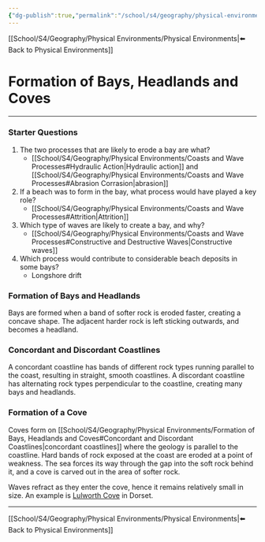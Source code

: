 ```yaml
---
{"dg-publish":true,"permalink":"/school/s4/geography/physical-environments/formation-of-bays-headlands-and-coves/","dgHomeLink":true,"dgPassFrontmatter":false}
---
```


[[School/S4/Geography/Physical Environments/Physical Environments|⬅️ Back to Physical Environments]]
# Formation of Bays, Headlands and Coves
---

### Starter Questions
1. The two processes that are likely to erode a bay are what?
    - [[School/S4/Geography/Physical Environments/Coasts and Wave Processes#Hydraulic Action|Hydraulic action]] and [[School/S4/Geography/Physical Environments/Coasts and Wave Processes#Abrasion Corrasion|abrasion]]
2. If a beach was to form in the bay, what process would have played a key role?
    - [[School/S4/Geography/Physical Environments/Coasts and Wave Processes#Attrition|Attrition]]
3. Which type of waves are likely to create a bay, and why?
    - [[School/S4/Geography/Physical Environments/Coasts and Wave Processes#Constructive and Destructive Waves|Constructive waves]]
4. Which process would contribute to considerable beach deposits in some bays?
    - Longshore drift

### Formation of Bays and Headlands

Bays are formed when a band of softer rock is eroded faster, creating a concave shape. The adjacent harder rock is left sticking outwards, and becomes a headland.

<style>
.container {font-family: sans-serif; text-align: center;}
.button-wrapper button {z-index: 1;height: 40px; width: 100px; margin: 10px;padding: 5px;}
.excalidraw .App-menu_top .buttonList { display: flex;}
.excalidraw-wrapper { height: 800px; margin: 50px; position: relative;}
:root[dir="ltr"] .excalidraw .layer-ui__wrapper .zen-mode-transition.App-menu_bottom--transition-left {transform: none;}
</style><script src="https://unpkg.com/react@17/umd/react.production.min.js"></script><script src="https://unpkg.com/react-dom@17/umd/react-dom.production.min.js"></script><script type="text/javascript" src="https://unpkg.com/@excalidraw/excalidraw/dist/excalidraw.production.min.js"></script><div id="Discordant_Coastline_Erosionexcalidraw.md1"></div><script>(function(){const InitialData={"type":"excalidraw","version":2,"source":"https://excalidraw.com","elements":[{"type":"freedraw","version":216,"versionNonce":565398005,"isDeleted":false,"id":"ZCGetWU2_anihVnTRLiTo","fillStyle":"cross-hatch","strokeWidth":1,"strokeStyle":"solid","roughness":1,"opacity":100,"angle":0,"x":98.56621959189044,"y":101.80233340793183,"strokeColor":"#1864ab","backgroundColor":"#15aabf","width":410.91362847222223,"height":53.0682373046875,"seed":247709909,"groupIds":[],"strokeSharpness":"sharp","boundElements":[],"updated":1644843687248,"link":null,"points":[[0,0],[0,-0.9737481011284785],[0.9737820095486427,-1.4606051974826073],[2.9212103949652715,-2.9211764865451073],[4.3817816840277715,-3.408067491319457],[6.816067165798643,-4.381747775607607],[9.737277560763914,-5.355495876736086],[11.684705946180543,-5.355495876736086],[13.145412868923643,-5.842386881510436],[14.119059244791686,-5.842386881510436],[14.605916341145871,-5.842386881510436],[15.579698350694457,-5.842386881510436],[17.040269639756957,-5.842386881510436],[18.014051649305543,-5.842386881510436],[20.448337131076414,-4.868638780381957],[22.395765516493043,-3.408067491319457],[23.856336805555543,-2.9211764865451073],[26.290690104166686,-1.4606051974826073],[27.264404296875,0],[28.7249755859375,0.4868910047742929],[30.185682508680543,1.947462293836793],[32.13304307725696,2.9212103949652715],[34.080539279513914,4.3817816840277715],[35.0543212890625,4.868638780381957],[36.02796766493054,5.35552978515625],[37.48860677083337,6.329243977864564],[37.97539605034723,6.81610107421875],[40.40974934895837,8.276706271701414],[42.35724555121527,9.250420464409729],[42.844034830729186,9.250420464409729],[44.30467393663196,9.250420464409729],[46.25210232204864,9.250420464409729],[49.173312717013914,9.250420464409729],[54.04195149739587,8.763563368055543],[56.47630479600696,7.7898491753472285],[59.39751519097223,7.7898491753472285],[61.34494357638886,7.7898491753472285],[63.2923719618056,7.7898491753472285],[64.26615397135419,8.276706271701414],[66.21358235677081,8.763563368055543],[68.16101074218756,10.224168565538207],[70.10850694444451,11.684739854600707],[71.56914605034723,13.145345052083314],[73.51650661892364,14.605916341145814],[75.95085991753473,16.553378634982664],[77.41143120659723,18.01398383246527],[79.84578450520831,20.44830322265625],[80.81949869791669,21.42205132378473],[82.76692708333331,21.908908420138914],[84.22756618923614,22.88262261284723],[85.68813747829864,23.369479709201414],[86.66185167100701,23.369479709201414],[91.53049045138886,23.369479709201414],[93.96484375000006,23.369479709201414],[95.42541503906256,23.369479709201414],[99.32033962673614,23.369479709201414],[101.2678358289931,24.343227810329893],[103.70212131076386,24.830118815104186],[107.11018880208331,25.316942003038207],[109.54447428385419,26.290690104166686],[113.43939887152777,28.725009494357664],[115.38696289062506,29.211866590711793],[117.33432345920136,31.159328884548643],[120.25560167100701,32.61993408203125],[122.68988715277777,34.08050537109375],[128.04538302951386,37.00171576605902],[131.4533827039931,38.94914415147571],[134.37459309895831,40.409749348958314],[138.269517686632,42.357211642795164],[141.67758517795136,42.84406873914929],[144.11187065972223,43.81781684027777],[149.95422363281256,45.27838812934027],[154.82293023003473,45.27838812934027],[162.61271158854169,45.27838812934027],[168.94205729166669,44.79153103298614],[174.29748535156256,43.33092583550348],[179.65298122829864,41.383463541666686],[187.92968750000006,36.02796766493054],[193.77204047309027,31.159328884548643],[202.04874674479169,23.856370713975707],[206.4305284288195,19.474589029947936],[209.83859592013886,16.06652153862848],[211.29916720920136,13.6322021484375],[212.75973849826386,13.145345052083314],[213.73352050781256,12.171596950954893],[215.19409179687506,12.171596950954893],[218.11530219184027,12.658487955729186],[224.44451226128473,13.6322021484375],[225.90508355034723,14.119059244791686],[226.39200846354169,14.605916341145814],[227.85257975260419,15.579664442274293],[228.82629394531256,15.579664442274293],[230.28686523437506,15.579664442274293],[232.234361436632,15.579664442274293],[234.18178982204864,14.605916341145814],[239.53728569878473,8.763563368055543],[243.91906738281256,2.4343193901909785],[248.30084906684027,-1.4606051974826073],[250.24834526909723,-2.9211764865451073],[253.16955566406256,-3.408067491319457],[255.60384114583331,-3.408067491319457],[256.5775553385417,-3.408067491319457],[257.55126953125006,-3.408067491319457],[259.01190863715277,-3.408067491319457],[260.47247992621527,-3.408067491319457],[262.41997612847223,-2.4343193901909785],[264.36740451388897,-1.4606051974826073],[265.34111870659723,-0.4868570963541856],[266.80175781250006,0.9737141927083144],[268.7491861979167,1.947462293836793],[269.2360432942708,3.408033582899293],[271.670396592882,5.842386881510436],[272.64411078559027,6.81610107421875],[274.10468207465277,9.250420464409729],[277.0258924696181,11.684739854600707],[277.51274956597223,12.658487955729186],[278.4864637586806,13.145345052083314],[279.9470350477431,13.145345052083314],[280.9208170572917,14.119059244791686],[283.35510253906256,14.605916341145814],[283.8419596354167,14.605916341145814],[285.3025987413195,14.605916341145814],[286.763170030382,14.605916341145814],[288.2237413194445,15.579664442274293],[290.6580946180556,16.06652153862848],[292.1186659071181,16.553378634982664],[296.0135904947917,17.52716064453125],[297.96108669704864,18.987698025173643],[298.44794379340277,19.474589029947936],[300.88222927517364,21.42205132378473],[301.36908637152777,23.856370713975707],[302.8297254774306,26.777547200520814],[303.80343967013897,28.725009494357664],[304.2902967664931,30.185580783420164],[305.7508680555556,31.64618598090277],[307.2115071614583,33.106791178385436],[307.69836425781256,33.593648274739564],[308.1852213541667,33.593648274739564],[309.6457926432292,33.593648274739564],[311.1063639322917,33.593648274739564],[314.51443142361114,34.56739637586804],[318.89621310763897,35.05425347222223],[330.58098687065973,37.00171576605902],[340.80512152777777,40.409749348958314],[341.29204644097223,41.383463541666686],[341.77883572048614,41.383463541666686],[344.69997829861114,41.87035454644098],[346.6475423177083,43.33092583550348],[349.08175998263897,44.79153103298614],[351.02932400173614,45.27838812934027],[353.95046657986114,46.738993326822936],[356.87160915798614,47.225850423177064],[357.3585340711806,47.225850423177064],[358.33224826388897,47.225850423177064],[358.8191731770833,47.225850423177064],[360.2796766493056,47.225850423177064],[361.7403157552083,47.225850423177064],[363.68774414062506,47.225850423177064],[365.14838324652777,47.225850423177064],[366.60888671875006,47.225850423177064],[371.9645182291667,45.76524522569446],[376.8330891927083,43.81781684027777],[377.8068033854167,42.84406873914929],[378.29372829861114,42.357211642795164],[378.78051757812506,41.87035454644098],[379.7542317708333,41.87035454644098],[380.24115668402777,40.8966064453125],[381.7017957899306,40.409749348958314],[382.67550998263897,39.43603515625],[383.16229926215277,38.94914415147571],[384.6229383680556,38.46228705512152],[385.10986328125006,38.46228705512152],[386.0835774739583,37.48857286241321],[387.0572916666667,37.48857286241321],[388.03100585937506,37.48857286241321],[388.51779513888897,37.00171576605902],[389.9784342447917,37.00171576605902],[391.4390733506945,37.00171576605902],[392.8995768229167,36.02796766493054],[394.3602159288195,36.02796766493054],[394.84714084201397,36.02796766493054],[395.82085503472223,36.02796766493054],[395.82085503472223,35.541110568576414],[396.30764431423614,35.541110568576414],[396.7945692274306,34.08050537109375],[397.76828342013897,33.593648274739564],[398.25507269965277,32.61993408203125],[399.2289225260417,32.133076985677064],[399.7157118055556,31.159328884548643],[400.20263671875006,30.672471788194457],[401.1763509114583,29.698757595486143],[401.66314019097223,29.211866590711793],[402.6368543836806,29.211866590711793],[402.6368543836806,28.725009494357664],[403.12377929687506,27.264438205295164],[404.0974934895833,26.290690104166686],[404.0974934895833,25.803799099392393],[404.58441840277777,25.803799099392393],[404.58441840277777,25.316942003038207],[404.58441840277777,24.343227810329893],[405.0712076822917,24.343227810329893],[405.0712076822917,23.856370713975707],[406.04492187500006,22.88262261284723],[406.5318467881945,22.88262261284723],[406.5318467881945,22.395799424913207],[407.50556098090277,21.42205132378473],[407.99248589409723,21.42205132378473],[407.99248589409723,20.935160319010436],[408.9662000868056,20.935160319010436],[408.9662000868056,20.44830322265625],[409.4529893663195,20.44830322265625],[409.93991427951397,20.44830322265625],[410.91362847222223,19.474589029947936],[410.91362847222223,19.474589029947936]],"lastCommittedPoint":null,"simulatePressure":true,"pressures":[]},{"type":"freedraw","version":131,"versionNonce":1800868379,"isDeleted":false,"id":"bW9exWuxZGCRjRxIdZd3I","fillStyle":"cross-hatch","strokeWidth":1,"strokeStyle":"solid","roughness":1,"opacity":100,"angle":0,"x":-435.5241531294637,"y":168.01594967312283,"strokeColor":"#1864ab","backgroundColor":"#15aabf","width":431.8488226996528,"height":18.014017740885436,"seed":1664084629,"groupIds":[],"strokeSharpness":"sharp","boundElements":[],"updated":1644843671560,"link":null,"points":[[0,0],[0.48692491319440023,-0.9737481011284785],[0.9737820095485858,-2.4343193901909785],[2.434353298611086,-4.868638780381957],[4.868706597222172,-6.3292778862847285],[7.302992078993043,-8.763597276475707],[11.1979844835069,-11.684773763020871],[16.066623263888857,-15.092841254340328],[17.527126736111086,-15.579698350694457],[19.96148003472217,-17.040269639756957],[21.42205132378467,-17.040269639756957],[22.8826904296875,-17.040269639756957],[23.3696153428819,-18.014017740885436],[25.80390082465277,-17.527160644531307],[26.777547200520814,-17.040269639756957],[29.2119004991319,-16.066555447048643],[33.106892903645814,-15.579698350694457],[35.05425347222217,-14.11909315321185],[36.514892578125,-13.145378960503479],[37.97553168402777,-13.145378960503479],[41.3835313585069,-11.684773763020871],[44.791531032986086,-9.250454372829893],[46.25217013888886,-8.763597276475707],[49.660237630208314,-7.302958170572936],[52.581448025173586,-5.8424207899306],[55.502590603298586,-4.381815592447936],[57.45008680555554,-3.4081013997396212],[59.88444010416663,-2.9212103949653283],[67.67422146267359,-1.947496202256957],[70.59536404079859,-0.9737481011284785],[75.46400282118054,-0.9737481011284785],[79.84578450520831,-0.9737481011284785],[91.5306260850694,-4.381815592447936],[99.32040744357636,-6.3292778862847285],[105.64961751302081,-8.276740180121578],[115.87381998697913,-10.7110595703125],[122.20303005642359,-12.65852186414935],[128.53224012586804,-13.632236056857664],[131.45345052083331,-14.605950249565979],[135.34844292534723,-14.605950249565979],[139.24329969618054,-14.605950249565979],[146.05936686197913,-14.605950249565979],[162.12599012586804,-13.145378960503479],[169.42891438802081,-12.171630859375057],[177.7055528428819,-9.250454372829893],[181.11362033420136,-7.789883083767393],[184.0348985460069,-6.816134982638914],[186.46918402777777,-5.35552978515625],[191.33782280815973,-2.9212103949653283],[192.79839409722223,-2.9212103949653283],[196.69325086805554,-1.4606391059028283],[200.58817545572913,-1.4606391059028283],[202.04881456163196,-1.4606391059028283],[207.40431043836804,-1.4606391059028283],[212.75980631510413,-2.9212103949653283],[220.54972330729163,-5.8424207899306],[233.69500054253467,-10.7110595703125],[240.9979248046875,-12.65852186414935],[248.78777398003467,-13.632236056857664],[254.14326985677087,-14.605950249565979],[258.03819444444446,-15.579698350694457],[263.8805474175347,-15.579698350694457],[270.20982530381946,-15.579698350694457],[279.46024576822913,-15.092841254340328],[284.8157416449652,-14.11909315321185],[293.5793728298611,-12.171630859375057],[300.3954399956597,-10.224202473958371],[303.8034396701389,-8.763597276475707],[306.23779296875,-7.789883083767393],[310.1327175564236,-6.3292778862847285],[312.0801459418402,-5.8424207899306],[316.9487847222222,-4.381815592447936],[321.33056640625,-3.4081013997396212],[322.3043484157986,-3.4081013997396212],[324.73863389756946,-3.4081013997396212],[330.09419759114587,-3.4081013997396212],[332.0416259765625,-3.4081013997396212],[339.3445502387152,-3.89495849609375],[342.26582845052087,-4.381815592447936],[346.16068522135413,-5.8424207899306],[351.5161810980902,-7.789883083767393],[356.8716769748264,-10.7110595703125],[363.6878119574652,-13.145378960503479],[368.5564507378472,-14.605950249565979],[370.99073621961804,-14.605950249565979],[372.938232421875,-14.605950249565979],[377.80687120225696,-15.579698350694457],[380.7280815972222,-15.579698350694457],[384.62293836805554,-16.55341254340283],[387.05729166666663,-16.55341254340283],[388.031005859375,-16.55341254340283],[390.9522162543402,-15.579698350694457],[393.3865017361111,-14.605950249565979],[395.33399793836804,-14.11909315321185],[398.25520833333337,-13.145378960503479],[399.71577962239587,-12.65852186414935],[401.6632080078125,-11.684773763020871],[403.1238471137152,-11.197916666666686],[405.5581325954861,-10.224202473958371],[406.53184678819446,-9.737311469184078],[407.9924858940972,-9.250454372829893],[410.42677137586804,-8.276740180121578],[410.9136284722222,-7.789883083767393],[412.374267578125,-6.816134982638914],[413.8348388671875,-6.816134982638914],[414.80855305989587,-6.3292778862847285],[415.78226725260413,-5.35552978515625],[417.7297634548611,-5.35552978515625],[418.70347764756946,-4.868638780381957],[419.6771918402778,-4.868638780381957],[420.6509738498264,-4.381815592447936],[422.1115451388889,-4.381815592447936],[422.59840223524304,-4.381815592447936],[424.05897352430554,-4.381815592447936],[425.51961263020837,-4.381815592447936],[426.0064697265625,-4.381815592447936],[427.467041015625,-4.381815592447936],[427.95389811197913,-4.381815592447936],[428.9276123046875,-4.381815592447936],[429.41453721788196,-4.381815592447936],[430.3882514105903,-4.381815592447936],[430.87510850694446,-4.381815592447936],[431.8488226996528,-4.381815592447936],[431.8488226996528,-4.381815592447936]],"lastCommittedPoint":null,"simulatePressure":true,"pressures":[]},{"type":"freedraw","version":101,"versionNonce":1726935317,"isDeleted":false,"id":"FudUc7nBZ3l2_RAPLZ0U8","fillStyle":"cross-hatch","strokeWidth":1,"strokeStyle":"solid","roughness":1,"opacity":100,"angle":0,"x":-434.5503711199151,"y":191.38539547390408,"strokeColor":"#1864ab","backgroundColor":"#15aabf","width":428.9276123046875,"height":19.961446126302064,"seed":367370235,"groupIds":[],"strokeSharpness":"sharp","boundElements":[],"updated":1644843671560,"link":null,"points":[[0,0],[1.9474283854166856,0.9737820095485858],[3.894924587673586,1.4606051974826073],[6.329210069444457,2.9212103949652715],[10.224202473958314,5.35552978515625],[12.171563042534729,6.329243977864564],[13.6322021484375,6.81610107421875],[17.527126736111086,6.81610107421875],[19.47455512152777,6.81610107421875],[28.7249755859375,2.434353298611086],[36.51482476128473,-0.4868570963541856],[47.22581651475696,-5.355495876736143],[52.58131239149304,-6.81610107421875],[65.23980034722223,-10.2241346571181],[71.08222113715277,-10.710991753472229],[75.950927734375,-10.710991753472229],[79.84578450520831,-10.710991753472229],[83.25385199652777,-10.710991753472229],[86.66185167100696,-9.737277560763914],[89.09620496961804,-8.27667236328125],[92.01734754774304,-6.81610107421875],[94.93855794270831,-5.355495876736143],[98.83348253038196,-3.8948567708333712],[101.75462510850696,-3.4080335828993498],[107.59711371527777,-1.4605373806423927],[113.43939887152777,0],[116.36060926649304,0],[123.17667643229169,0.9737820095485858],[130.9665256076389,0.9737820095485858],[135.34830729166669,0.4868910047742929],[142.16437445746527,-0.4868570963541856],[149.9542236328125,-1.4605373806423927],[156.2835693359375,-2.4343193901909785],[201.5618896484375,-3.4080335828993498],[206.91738552517364,-2.921176486545164],[208.86481391059027,-1.4605373806423927],[212.7597384982639,0.9737820095485858],[220.06273057725696,5.35552978515625],[223.4707980685764,6.81610107421875],[225.41822645399304,8.276740180121521],[228.33943684895837,9.250454372829836],[233.20807562934033,9.250454372829836],[239.53728569878479,8.763563368055543],[252.68263075086804,5.842420789930543],[264.85426161024304,4.868672688802064],[283.84195963541663,2.434353298611086],[296.50044759114587,2.434353298611086],[304.29029676649304,2.434353298611086],[306.2377251519098,2.434353298611086],[309.158935546875,2.434353298611086],[310.6195068359375,2.434353298611086],[313.5407172309028,3.4081013997395644],[315.48814561631946,3.4081013997395644],[318.8962131076389,3.894924587673586],[321.81749131944446,3.894924587673586],[327.1729193793403,3.894924587673586],[332.5284152560764,3.894924587673586],[338.8576931423611,3.894924587673586],[354.4373236762153,1.947462293836793],[358.81910536024304,1.947462293836793],[364.66145833333337,1.947462293836793],[366.6089545355903,1.947462293836793],[369.5300971137153,1.947462293836793],[371.9644504123264,1.947462293836793],[375.37251790364587,1.947462293836793],[377.80680338541663,1.947462293836793],[384.1360812717014,1.947462293836793],[392.4127197265625,-1.9474283854166856],[395.82078721788196,-2.921176486545164],[398.7419976128473,-3.4080335828993498],[399.2288547092014,-3.4080335828993498],[400.6894259982639,-3.4080335828993498],[401.6632080078125,-3.4080335828993498],[403.123779296875,-3.4080335828993498],[405.55806477864587,-3.4080335828993498],[407.99241807725696,-2.4343193901909785],[410.9136284722223,-1.9474283854166856],[413.34791395399304,-0.4868570963541856],[414.3216281467014,-0.4868570963541856],[416.7559814453125,0.4868910047742929],[418.70340983072924,0.9737820095485858],[419.19026692708337,1.4606051974826073],[420.16404893663196,1.4606051974826073],[420.6509060329861,2.434353298611086],[421.62462022569446,2.434353298611086],[422.1114773220486,2.434353298611086],[423.5720486111111,2.434353298611086],[425.0326877170139,2.434353298611086],[425.51954481336804,2.434353298611086],[426.4932590060764,2.434353298611086],[427.9538302951389,2.434353298611086],[428.44075520833337,2.434353298611086],[428.9276123046875,2.434353298611086],[428.9276123046875,2.434353298611086]],"lastCommittedPoint":null,"simulatePressure":true,"pressures":[]},{"type":"line","version":109,"versionNonce":786925403,"isDeleted":false,"id":"R7V94iaEKc-acj2H1p7E3","fillStyle":"hachure","strokeWidth":4,"strokeStyle":"solid","roughness":1,"opacity":100,"angle":0,"x":35.492431640625,"y":-261.59228515625,"strokeColor":"#000000","backgroundColor":"transparent","width":0,"height":531.9481506347656,"seed":315719669,"groupIds":[],"strokeSharpness":"round","boundElements":[],"updated":1644843671560,"link":null,"startBinding":null,"endBinding":null,"lastCommittedPoint":null,"startArrowhead":null,"endArrowhead":null,"points":[[0,0],[0,531.9481506347656]]},{"type":"rectangle","version":298,"versionNonce":985362389,"isDeleted":false,"id":"jvYke6KqnGUsSs0rl0rG4","fillStyle":"hachure","strokeWidth":2,"strokeStyle":"solid","roughness":1,"opacity":100,"angle":0,"x":-110.85903930664062,"y":-151.60964965820312,"strokeColor":"#000000","backgroundColor":"#40c057","width":107.3536376953125,"height":277.80487060546875,"seed":511731195,"groupIds":[],"strokeSharpness":"sharp","boundElements":[],"updated":1644843671560,"link":null},{"type":"rectangle","version":400,"versionNonce":1960043515,"isDeleted":false,"id":"zyj6vqQus59SgiJ9Xmvcc","fillStyle":"hachure","strokeWidth":2,"strokeStyle":"solid","roughness":1,"opacity":100,"angle":0,"x":-218.31488037109375,"y":-149.70956420898438,"strokeColor":"#000000","backgroundColor":"#868e96","width":107.3536376953125,"height":277.80487060546875,"seed":2015462107,"groupIds":[],"strokeSharpness":"sharp","boundElements":[],"updated":1644843671560,"link":null},{"type":"rectangle","version":434,"versionNonce":1573432629,"isDeleted":false,"id":"UQSlgEsH_UziqnXBNAA7n","fillStyle":"hachure","strokeWidth":2,"strokeStyle":"solid","roughness":1,"opacity":100,"angle":0,"x":-327.06329345703125,"y":-148.93521118164062,"strokeColor":"#000000","backgroundColor":"#40c057","width":107.3536376953125,"height":277.80487060546875,"seed":345268763,"groupIds":[],"strokeSharpness":"sharp","boundElements":[],"updated":1644843671560,"link":null},{"type":"rectangle","version":470,"versionNonce":1112255643,"isDeleted":false,"id":"bA_p0F8mKBM8U_Pp8L3qP","fillStyle":"hachure","strokeWidth":2,"strokeStyle":"solid","roughness":1,"opacity":100,"angle":0,"x":-432.1543884277344,"y":-148.65536499023438,"strokeColor":"#000000","backgroundColor":"#868e96","width":107.3536376953125,"height":277.80487060546875,"seed":1858749269,"groupIds":[],"strokeSharpness":"sharp","boundElements":[{"id":"VcBAE932u6mO0W013Fspc","type":"arrow"}],"updated":1644843671560,"link":null},{"type":"arrow","version":92,"versionNonce":453459605,"isDeleted":false,"id":"7oDsIc9Uo8iLIwmbxvoZZ","fillStyle":"hachure","strokeWidth":2,"strokeStyle":"solid","roughness":1,"opacity":100,"angle":0,"x":-235.51016053660874,"y":211.7238302661354,"strokeColor":"#c92a2a","backgroundColor":"#868e96","width":45.80014219776626,"height":107.8756857348854,"seed":1700050619,"groupIds":[],"strokeSharpness":"round","boundElements":[],"updated":1644843671560,"link":null,"startBinding":{"elementId":"1jvcJd1y","focus":-0.37333850032962335,"gap":6.057636747753534},"endBinding":null,"lastCommittedPoint":null,"startArrowhead":null,"endArrowhead":"dot","points":[[0,0],[-45.80014219776626,-107.8756857348854]]},{"type":"text","version":166,"versionNonce":1795252539,"isDeleted":false,"id":"1jvcJd1y","fillStyle":"hachure","strokeWidth":2,"strokeStyle":"solid","roughness":1,"opacity":100,"angle":0,"x":-303.90084499782984,"y":217.78146701388894,"strokeColor":"#c92a2a","backgroundColor":"#868e96","width":273,"height":50,"seed":248567355,"groupIds":[],"strokeSharpness":"sharp","boundElements":[{"id":"XfSN1kdr7R3bK64tIVDs6","type":"arrow"},{"id":"7oDsIc9Uo8iLIwmbxvoZZ","type":"arrow"}],"updated":1644843671560,"link":null,"fontSize":20,"fontFamily":1,"text":"Harder, more resistant rock\n(e.g. limestone)","rawText":"Harder, more resistant rock\n(e.g. limestone)","baseline":43,"textAlign":"center","verticalAlign":"top","containerId":null,"originalText":"Harder, more resistant rock\n(e.g. limestone)"},{"type":"arrow","version":226,"versionNonce":1227662325,"isDeleted":false,"id":"XfSN1kdr7R3bK64tIVDs6","fillStyle":"hachure","strokeWidth":2,"strokeStyle":"solid","roughness":1,"opacity":100,"angle":0,"x":-130.8622071457421,"y":209.72631966744868,"strokeColor":"#c92a2a","backgroundColor":"#868e96","width":54.581650480343924,"height":110.2613921785107,"seed":1967079803,"groupIds":[],"strokeSharpness":"round","boundElements":[],"updated":1644843671561,"link":null,"startBinding":{"elementId":"1jvcJd1y","focus":0.1355203526619658,"gap":8.05514734644025},"endBinding":null,"lastCommittedPoint":null,"startArrowhead":null,"endArrowhead":"dot","points":[[0,0],[54.581650480343924,-110.2613921785107]]},{"type":"arrow","version":102,"versionNonce":676823515,"isDeleted":false,"id":"Mt65YidSM6aLVk9rSfgX3","fillStyle":"hachure","strokeWidth":2,"strokeStyle":"solid","roughness":1,"opacity":100,"angle":0,"x":-291.80216498766094,"y":-243.63212096836418,"strokeColor":"#c92a2a","backgroundColor":"#868e96","width":74.07649712171406,"height":113.05503356602043,"seed":826301627,"groupIds":[],"strokeSharpness":"round","boundElements":[],"updated":1644843671561,"link":null,"startBinding":null,"endBinding":null,"lastCommittedPoint":null,"startArrowhead":null,"endArrowhead":"dot","points":[[0,0],[-74.07649712171406,113.05503356602043]]},{"type":"arrow","version":142,"versionNonce":1279155541,"isDeleted":false,"id":"MYLu3Vqy6hAegYVJwDmMQ","fillStyle":"hachure","strokeWidth":2,"strokeStyle":"solid","roughness":1,"opacity":100,"angle":0,"x":-188.98990671671928,"y":-221.12278285946695,"strokeColor":"#c92a2a","backgroundColor":"#868e96","width":40.447548318281775,"height":105.44373622860758,"seed":1034277883,"groupIds":[],"strokeSharpness":"round","boundElements":[],"updated":1644843671561,"link":null,"startBinding":{"elementId":"8bJT-6RdFshA7D_lND_-8","focus":-0.15253773244105046,"gap":10.862171974517423},"endBinding":null,"lastCommittedPoint":null,"startArrowhead":null,"endArrowhead":"dot","points":[[0,0],[40.447548318281775,105.44373622860758]]},{"type":"text","version":163,"versionNonce":1667272315,"isDeleted":false,"id":"sZzX0pkG","fillStyle":"hachure","strokeWidth":2,"strokeStyle":"solid","roughness":1,"opacity":100,"angle":0,"x":-382.8525695800781,"y":-281.9849548339844,"strokeColor":"#c92a2a","backgroundColor":"#868e96","width":310,"height":50,"seed":678273877,"groupIds":[],"strokeSharpness":"sharp","boundElements":[{"id":"MYLu3Vqy6hAegYVJwDmMQ","type":"arrow"}],"updated":1644843671561,"link":null,"fontSize":20,"fontFamily":1,"text":"Softer, more easily eroded rock\n(e.g. clay)","rawText":"Softer, more easily eroded rock\n(e.g. clay)","baseline":43,"textAlign":"center","verticalAlign":"top","containerId":null,"originalText":"Softer, more easily eroded rock\n(e.g. clay)"},{"type":"line","version":322,"versionNonce":308159355,"isDeleted":false,"id":"MjPdKmpfQ1DaoAZLNSkyl","fillStyle":"hachure","strokeWidth":2,"strokeStyle":"solid","roughness":1,"opacity":100,"angle":0,"x":182.72027587890625,"y":-151.17141723632812,"strokeColor":"#000000","backgroundColor":"#868e96","width":89.82653808593751,"height":245.2832829790736,"seed":462752981,"groupIds":[],"strokeSharpness":"sharp","boundElements":[],"updated":1644843671562,"link":null,"startBinding":null,"endBinding":null,"lastCommittedPoint":null,"startArrowhead":null,"endArrowhead":null,"points":[[0,0],[-89.82653808593753,1.5354229169245812],[-85.88293457031256,209.58473357827512],[-62.221313476562486,216.11027429166498],[-49.51416015625003,221.48426786798018],[-38.99786376953118,226.09056335291223],[-27.167053222656264,233.38374868936853],[-10.9544677734375,242.59628619091598],[1.4210854715202004e-14,245.2832829790736],[0,0]]},{"type":"line","version":475,"versionNonce":1688479157,"isDeleted":false,"id":"zwoggCdRCa-POIKzyWX84","fillStyle":"hachure","strokeWidth":2,"strokeStyle":"solid","roughness":1,"opacity":100,"angle":0,"x":184.03472900390625,"y":-149.85687255859375,"strokeColor":"#000000","backgroundColor":"#40c057","width":107.3536376953125,"height":280.87213134765625,"seed":26263131,"groupIds":[],"strokeSharpness":"sharp","boundElements":[],"updated":1644843671562,"link":null,"startBinding":null,"endBinding":null,"lastCommittedPoint":null,"startArrowhead":null,"endArrowhead":null,"points":[[0,0],[0.8763427734374858,245.81793212890625],[10.078125,250.6378173828125],[19.718017578125,257.648681640625],[27.605224609375,265.09771728515625],[34.6160888671875,272.98492431640625],[42.503295898437486,278.2430419921875],[53.457763671875,280.87213134765625],[63.535888671875,276.0521240234375],[72.737548828125,268.1649169921875],[80.62475585937497,259.83953857421875],[95.08459472656249,246.69421386718744],[105.16271972656253,240.12152099609378],[107.3536376953125,2.629058837890625],[0,0]]},{"type":"line","version":352,"versionNonce":417310485,"isDeleted":false,"id":"nJeQAhRwLYIhMRRYyv4hV","fillStyle":"hachure","strokeWidth":2,"strokeStyle":"solid","roughness":1,"opacity":100,"angle":0,"x":291.38836669921875,"y":-150.73324584960938,"strokeColor":"#000000","backgroundColor":"#868e96","width":109.5445556640625,"height":243.1888427734375,"seed":692210037,"groupIds":[],"strokeSharpness":"sharp","boundElements":[],"updated":1644843671562,"link":null,"startBinding":null,"endBinding":null,"lastCommittedPoint":null,"startArrowhead":null,"endArrowhead":null,"points":[[0,0],[107.7918701171875,-0.8763427734374929],[107.35363769531251,230.91986083984375],[99.0283203125,219.08905029296875],[88.9503173828125,209.88726806640625],[77.11938476562496,204.19097900390625],[66.16491699218751,200.24737548828125],[47.761474609375,201.12371826171875],[33.739746093749986,206.3818359375],[22.785278320312543,220.84173583984378],[14.021728515625,228.290771484375],[5.2581787109375,237.05432128906247],[-1.752685546875,242.3125],[0,0]]},{"type":"line","version":437,"versionNonce":597803195,"isDeleted":false,"id":"2DQtJk_zJKUvOyO5FjB2y","fillStyle":"hachure","strokeWidth":2,"strokeStyle":"solid","roughness":1,"opacity":100,"angle":0,"x":400.05657958984375,"y":-151.17141723632812,"strokeColor":"#000000","backgroundColor":"#40c057","width":107.791748046875,"height":282.62481689453125,"seed":180289013,"groupIds":[],"strokeSharpness":"sharp","boundElements":[],"updated":1644843671562,"link":null,"startBinding":null,"endBinding":null,"lastCommittedPoint":null,"startArrowhead":null,"endArrowhead":null,"points":[[0,0],[0.4381103515625142,230.9197998046875],[11.830810546875,247.1324462890625],[19.718017578125014,260.7159423828125],[27.167114257812486,269.4794921875],[36.806884765625,276.05218505859375],[51.266845703125,280.87213134765625],[61.7830810546875,282.62481689453125],[76.68115234374999,276.92852783203125],[88.51208496093749,263.783203125],[101.6573486328125,248.44696044921875],[106.91540527343749,240.559814453125],[107.791748046875,0],[0,0]]},{"type":"line","version":182,"versionNonce":820247669,"isDeleted":false,"id":"4nmrFzxwjlkw4xzmB_YtD","fillStyle":"cross-hatch","strokeWidth":1,"strokeStyle":"solid","roughness":1,"opacity":100,"angle":0,"x":176.58575439453125,"y":93.33193969726562,"strokeColor":"#000000","backgroundColor":"#15aabf","width":81.06292724609375,"height":35.93060302734375,"seed":1874103253,"groupIds":[],"strokeSharpness":"sharp","boundElements":[],"updated":1644843671562,"link":null,"startBinding":null,"endBinding":null,"lastCommittedPoint":null,"startArrowhead":null,"endArrowhead":null,"points":[[0,0],[-44.2559814453125,-11.830810546875005],[-66.16485595703125,-16.21258544921875],[-81.06292724609375,-18.841674804687496],[-81.06292724609375,-35.93060302734375],[-61.7830810546875,-30.234313964843757],[-46.88507080078125,-25.414367675781243],[-34.17791748046875,-18.8416748046875],[0,0]]},{"type":"line","version":482,"versionNonce":1019212123,"isDeleted":false,"id":"ANYjDS-cPjTiSu55iARBf","fillStyle":"cross-hatch","strokeWidth":1,"strokeStyle":"solid","roughness":1,"opacity":100,"angle":0,"x":297.96112060546875,"y":85.88290405273438,"strokeColor":"#000000","backgroundColor":"#15aabf","width":115.96067156110495,"height":44.75676400320871,"seed":1751057723,"groupIds":[],"strokeSharpness":"sharp","boundElements":[],"updated":1644843671562,"link":null,"startBinding":null,"endBinding":null,"lastCommittedPoint":null,"startArrowhead":null,"endArrowhead":null,"points":[[0,0],[17.965209960937504,-7.0108642578125],[28.0433349609375,-13.14532470703125],[42.9415283203125,-17.96533203125],[52.1431884765625,-20.15618896484375],[60.90673828124999,-19.718017578124996],[69.17961483909966,-17.508941782501328],[77.78666178385413,-12.501181598349547],[87.01966785249249,-5.7720338235169635],[96.25271751767104,-1.2337647805482135],[105.48572358630946,4.39995452748753],[113.31034342447911,8.93824536872635],[101.88643682570677,-5.61554404254597],[84.20280819847466,-24.551090917545967],[76.06520879836302,-29.715329983533707],[62.29389009021571,-35.03605883049241],[48.992062523251434,-35.81851863448236],[33.81235758463537,-33.0016589804645],[22.701386951264794,-25.177050041429908],[10.964500790550517,-10.936261990369644],[-2.6503281366258307,3.148036279719662]]},{"type":"arrow","version":556,"versionNonce":1743840923,"isDeleted":false,"id":"g-KGWn6uVP_mGYzhQGRg9","fillStyle":"cross-hatch","strokeWidth":1,"strokeStyle":"solid","roughness":1,"opacity":100,"angle":0,"x":304.74468336575603,"y":138.860781390564,"strokeColor":"#c92a2a","backgroundColor":"#15aabf","width":42.654518526915126,"height":75.31189236251845,"seed":932576763,"groupIds":[],"strokeSharpness":"sharp","boundElements":[],"updated":1644843683688,"link":null,"startBinding":{"elementId":"TrrYgWDn","focus":-0.06928749278673005,"gap":8.484518092125654},"endBinding":null,"lastCommittedPoint":null,"startArrowhead":null,"endArrowhead":"dot","points":[[0,0],[42.654518526915126,-75.31189236251845]]},{"type":"text","version":467,"versionNonce":1570820917,"isDeleted":false,"id":"TrrYgWDn","fillStyle":"cross-hatch","strokeWidth":2,"strokeStyle":"solid","roughness":1,"opacity":100,"angle":0,"x":174.61020720951137,"y":147.34529948268965,"strokeColor":"#c92a2a","backgroundColor":"#15aabf","width":240,"height":50,"seed":2069360021,"groupIds":[],"strokeSharpness":"sharp","boundElements":[{"id":"g-KGWn6uVP_mGYzhQGRg9","type":"arrow"},{"id":"pYnOrHK4xCIt0C-3vUd2E","type":"arrow"}],"updated":1644843683687,"link":null,"fontSize":20,"fontFamily":1,"text":"Deposition of material\ncreates beaches in bays","rawText":"Deposition of material\ncreates beaches in bays","baseline":43,"textAlign":"center","verticalAlign":"top","containerId":null,"originalText":"Deposition of material\ncreates beaches in bays"},{"type":"arrow","version":65,"versionNonce":2073693461,"isDeleted":false,"id":"hJvQyBvJVz4j9p06eFye8","fillStyle":"cross-hatch","strokeWidth":2,"strokeStyle":"solid","roughness":1,"opacity":100,"angle":0,"x":469.5310238854041,"y":202.9145212564617,"strokeColor":"#c92a2a","backgroundColor":"#15aabf","width":8.456978230145523,"height":91.14862922765312,"seed":1988434907,"groupIds":[],"strokeSharpness":"sharp","boundElements":[],"updated":1644843742448,"link":null,"startBinding":{"elementId":"FkfVtJw2","focus":0.21280457133359662,"gap":2.8232030477375076},"endBinding":null,"lastCommittedPoint":null,"startArrowhead":null,"endArrowhead":"dot","points":[[0,0],[-8.456978230145523,-91.14862922765312]]},{"type":"text","version":146,"versionNonce":1346385435,"isDeleted":false,"id":"FkfVtJw2","fillStyle":"cross-hatch","strokeWidth":2,"strokeStyle":"solid","roughness":1,"opacity":100,"angle":0,"x":298.7942604990086,"y":205.73772430419922,"strokeColor":"#c92a2a","backgroundColor":"#15aabf","width":285,"height":50,"seed":780391451,"groupIds":[],"strokeSharpness":"sharp","boundElements":[{"id":"hJvQyBvJVz4j9p06eFye8","type":"arrow"}],"updated":1644843742446,"link":null,"fontSize":20,"fontFamily":1,"text":"Hard rock headland\njuts out due to less erosion","rawText":"Hard rock headland\njuts out due to less erosion","baseline":43,"textAlign":"center","verticalAlign":"top","containerId":null,"originalText":"Hard rock headland\njuts out due to less erosion"},{"type":"arrow","version":108,"versionNonce":1609275893,"isDeleted":false,"id":"ty-rHup4j0jllG9bM9aZs","fillStyle":"cross-hatch","strokeWidth":2,"strokeStyle":"solid","roughness":1,"opacity":100,"angle":0,"x":127.96889886906058,"y":202.560781349428,"strokeColor":"#c92a2a","backgroundColor":"#15aabf","width":9.72978057526052,"height":143.8144205706194,"seed":1810267253,"groupIds":[],"strokeSharpness":"sharp","boundElements":[],"updated":1644843671563,"link":null,"startBinding":{"elementId":"2qikGzAS","focus":-0.29892614127339256,"gap":1},"endBinding":null,"lastCommittedPoint":null,"startArrowhead":null,"endArrowhead":"dot","points":[[0,0],[9.72978057526052,-143.8144205706194]]},{"type":"text","version":105,"versionNonce":430631899,"isDeleted":false,"id":"2qikGzAS","fillStyle":"cross-hatch","strokeWidth":1,"strokeStyle":"solid","roughness":1,"opacity":100,"angle":0,"x":51.7311501474461,"y":203.10863494873047,"strokeColor":"#c92a2a","backgroundColor":"#15aabf","width":213,"height":50,"seed":1857357109,"groupIds":[],"strokeSharpness":"sharp","boundElements":[{"id":"ty-rHup4j0jllG9bM9aZs","type":"arrow"}],"updated":1644843671563,"link":null,"fontSize":20,"fontFamily":1,"text":"Softer rock erodes\nquicker, creating bays","rawText":"Softer rock erodes\nquicker, creating bays","baseline":43,"textAlign":"center","verticalAlign":"top","containerId":null,"originalText":"Softer rock erodes\nquicker, creating bays"}],"appState":{"theme":"dark","viewBackgroundColor":"transparent","currentItemStrokeColor":"#1864ab","currentItemBackgroundColor":"#15aabf","currentItemFillStyle":"cross-hatch","currentItemStrokeWidth":1,"currentItemStrokeStyle":"solid","currentItemRoughness":1,"currentItemOpacity":100,"currentItemFontFamily":1,"currentItemFontSize":20,"currentItemTextAlign":"center","currentItemStrokeSharpness":"sharp","currentItemStartArrowhead":null,"currentItemEndArrowhead":"dot","currentItemLinearStrokeSharpness":"sharp","gridSize":null},"files":{}};InitialData.scrollToContent=true;App=()=>{const e=React.useRef(null),t=React.useRef(null),[n,i]=React.useState({width:void 0,height:void 0});return React.useEffect(()=>{i({width:t.current.getBoundingClientRect().width,height:t.current.getBoundingClientRect().height});const e=()=>{i({width:t.current.getBoundingClientRect().width,height:t.current.getBoundingClientRect().height})};return window.addEventListener("resize",e),()=>window.removeEventListener("resize",e)},[t]),React.createElement(React.Fragment,null,React.createElement("div",{className:"excalidraw-wrapper",ref:t},React.createElement(Excalidraw.default,{ref:e,width:n.width,height:n.height,initialData:InitialData,viewModeEnabled:!0,zenModeEnabled:!0,gridModeEnabled:!1})))},excalidrawWrapper=document.getElementById("Discordant_Coastline_Erosionexcalidraw.md1");ReactDOM.render(React.createElement(App),excalidrawWrapper);})();</script>

### Concordant and Discordant Coastlines

A concordant coastline has bands of different rock types running parallel to the coast, resulting in straight, smooth coastlines. A discordant coastline has alternating rock types perpendicular to the coastline, creating many bays and headlands.

<div id="Concordant_vs_Discordant_Coastlineexcalidraw.md2"></div><script>(function(){const InitialData={"type":"excalidraw","version":2,"source":"https://excalidraw.com","elements":[{"id":"kRXEIIOsJynsGBxt4zAR9","type":"line","x":-3.974395751953125,"y":-182.2580795288086,"width":0,"height":379.4621887207031,"angle":0,"strokeColor":"#000000","backgroundColor":"transparent","fillStyle":"hachure","strokeWidth":4,"strokeStyle":"solid","roughness":1,"opacity":100,"groupIds":[],"strokeSharpness":"round","seed":1533125237,"version":83,"versionNonce":2021987029,"isDeleted":false,"boundElements":null,"updated":1644843943981,"link":null,"points":[[0,0],[0,379.4621887207031]],"lastCommittedPoint":null,"startBinding":null,"endBinding":null,"startArrowhead":null,"endArrowhead":null},{"type":"rectangle","version":526,"versionNonce":774659445,"isDeleted":false,"id":"1tbg8CLRxRFOflbzt_-mi","fillStyle":"hachure","strokeWidth":2,"strokeStyle":"solid","roughness":1,"opacity":100,"angle":1.5707963267948957,"x":-259.6454162597654,"y":-69.96953582763737,"strokeColor":"#000000","backgroundColor":"#868e96","width":233.1107177734375,"height":77.11932373046875,"seed":1562827099,"groupIds":["0t5nadwljwuUywRS6AqJQ"],"strokeSharpness":"sharp","boundElements":[],"updated":1644844259102,"link":null},{"type":"rectangle","version":580,"versionNonce":1600790619,"isDeleted":false,"id":"1F3JaAc0_jUNmUsyQDpO7","fillStyle":"hachure","strokeWidth":2,"strokeStyle":"solid","roughness":1,"opacity":100,"angle":1.5707963267948957,"x":-335.96633911132835,"y":-69.54900360107357,"strokeColor":"#000000","backgroundColor":"#40c057","width":233.1107177734375,"height":77.11932373046875,"seed":273825237,"groupIds":["0t5nadwljwuUywRS6AqJQ"],"strokeSharpness":"sharp","boundElements":[],"updated":1644844259102,"link":null},{"type":"line","version":437,"versionNonce":1007347413,"isDeleted":false,"id":"_Ae4wFDuD8Cdb5Va826AG","fillStyle":"hachure","strokeWidth":2,"strokeStyle":"solid","roughness":1,"opacity":100,"angle":0,"x":-103.90335083007812,"y":-155.2429428100586,"strokeColor":"#000000","backgroundColor":"#40c057","width":0,"height":250.8934105748683,"seed":56161787,"groupIds":["0t5nadwljwuUywRS6AqJQ"],"strokeSharpness":"round","boundElements":[],"updated":1644844259102,"link":null,"startBinding":null,"endBinding":null,"lastCommittedPoint":null,"startArrowhead":null,"endArrowhead":null,"points":[[0,0],[0,250.8934105748683]]},{"type":"rectangle","version":457,"versionNonce":194731259,"isDeleted":false,"id":"x_W6abgTS7dk7EKU5osgr","fillStyle":"hachure","strokeWidth":2,"strokeStyle":"solid","roughness":2,"opacity":100,"angle":0,"x":-103.46524047851562,"y":-155.24297332763672,"strokeColor":"transparent","backgroundColor":"#228be6","width":30.2342529296875,"height":251.07598876953125,"seed":861256501,"groupIds":["0t5nadwljwuUywRS6AqJQ"],"strokeSharpness":"sharp","boundElements":[],"updated":1644844259102,"link":null},{"id":"GqAd49TU","type":"text","x":-290.54296875,"y":121.61746978759766,"width":251,"height":46,"angle":0,"strokeColor":"#c92a2a","backgroundColor":"#228be6","fillStyle":"hachure","strokeWidth":2,"strokeStyle":"solid","roughness":2,"opacity":100,"groupIds":["0t5nadwljwuUywRS6AqJQ"],"strokeSharpness":"sharp","seed":1510552891,"version":177,"versionNonce":336675893,"isDeleted":false,"boundElements":null,"updated":1644844259102,"link":null,"text":"CONCORDANT","rawText":"CONCORDANT","fontSize":36,"fontFamily":1,"textAlign":"left","verticalAlign":"top","baseline":32,"containerId":null,"originalText":"CONCORDANT"},{"id":"7bILI65FSBYJqv5GPt0kf","type":"rectangle","x":39.405303955078125,"y":-111.2732162475586,"width":233.1107177734375,"height":77.11932373046875,"angle":0,"strokeColor":"#000000","backgroundColor":"#868e96","fillStyle":"hachure","strokeWidth":2,"strokeStyle":"solid","roughness":1,"opacity":100,"groupIds":["-CoJt2R4W8AVJZrWhqIwd"],"strokeSharpness":"sharp","seed":409333813,"version":260,"versionNonce":611537077,"isDeleted":false,"boundElements":null,"updated":1644844258186,"link":null},{"type":"rectangle","version":314,"versionNonce":196018459,"isDeleted":false,"id":"hA33WeW7nzkR4rryRZI_l","fillStyle":"hachure","strokeWidth":2,"strokeStyle":"solid","roughness":1,"opacity":100,"angle":0,"x":39.825836181640625,"y":-34.952293395996094,"strokeColor":"#000000","backgroundColor":"#40c057","width":233.1107177734375,"height":77.11932373046875,"seed":849319733,"groupIds":["-CoJt2R4W8AVJZrWhqIwd"],"strokeSharpness":"sharp","boundElements":[],"updated":1644844258186,"link":null},{"id":"lyxmmoIrGy0kg0cU26SmY","type":"line","x":273.3923034667969,"y":-158.59642791748047,"width":0,"height":250.8934105748683,"angle":0,"strokeColor":"#000000","backgroundColor":"#40c057","fillStyle":"hachure","strokeWidth":2,"strokeStyle":"solid","roughness":1,"opacity":100,"groupIds":["-CoJt2R4W8AVJZrWhqIwd"],"strokeSharpness":"round","seed":713741371,"version":306,"versionNonce":194081301,"isDeleted":false,"boundElements":null,"updated":1644844258186,"link":null,"points":[[0,0],[0,250.8934105748683]],"lastCommittedPoint":null,"startBinding":null,"endBinding":null,"startArrowhead":null,"endArrowhead":null},{"id":"hyZBDEKxYy84AnE0mqvBh","type":"rectangle","x":273.8304138183594,"y":-158.5964584350586,"width":30.2342529296875,"height":251.07598876953125,"angle":0,"strokeColor":"transparent","backgroundColor":"#228be6","fillStyle":"hachure","strokeWidth":2,"strokeStyle":"solid","roughness":2,"opacity":100,"groupIds":["-CoJt2R4W8AVJZrWhqIwd"],"strokeSharpness":"sharp","seed":716230869,"version":326,"versionNonce":1174807995,"isDeleted":false,"boundElements":null,"updated":1644844258186,"link":null},{"id":"397UTuET","type":"text","x":45.977874755859375,"y":122.92646026611328,"width":248,"height":46,"angle":0,"strokeColor":"#c92a2a","backgroundColor":"#228be6","fillStyle":"hachure","strokeWidth":2,"strokeStyle":"solid","roughness":2,"opacity":100,"groupIds":["-CoJt2R4W8AVJZrWhqIwd"],"strokeSharpness":"sharp","seed":763854261,"version":179,"versionNonce":556033909,"isDeleted":false,"boundElements":null,"updated":1644844258186,"link":null,"text":"DISCORDANT","rawText":"DISCORDANT","fontSize":36,"fontFamily":1,"textAlign":"left","verticalAlign":"top","baseline":32,"containerId":null,"originalText":"DISCORDANT"}],"appState":{"theme":"dark","viewBackgroundColor":"transparent","currentItemStrokeColor":"#c92a2a","currentItemBackgroundColor":"#228be6","currentItemFillStyle":"hachure","currentItemStrokeWidth":2,"currentItemStrokeStyle":"solid","currentItemRoughness":2,"currentItemOpacity":100,"currentItemFontFamily":1,"currentItemFontSize":36,"currentItemTextAlign":"left","currentItemStrokeSharpness":"sharp","currentItemStartArrowhead":null,"currentItemEndArrowhead":"arrow","currentItemLinearStrokeSharpness":"round","gridSize":null},"files":{}};InitialData.scrollToContent=true;App=()=>{const e=React.useRef(null),t=React.useRef(null),[n,i]=React.useState({width:void 0,height:void 0});return React.useEffect(()=>{i({width:t.current.getBoundingClientRect().width,height:t.current.getBoundingClientRect().height});const e=()=>{i({width:t.current.getBoundingClientRect().width,height:t.current.getBoundingClientRect().height})};return window.addEventListener("resize",e),()=>window.removeEventListener("resize",e)},[t]),React.createElement(React.Fragment,null,React.createElement("div",{className:"excalidraw-wrapper",ref:t},React.createElement(Excalidraw.default,{ref:e,width:n.width,height:n.height,initialData:InitialData,viewModeEnabled:!0,zenModeEnabled:!0,gridModeEnabled:!1})))},excalidrawWrapper=document.getElementById("Concordant_vs_Discordant_Coastlineexcalidraw.md2");ReactDOM.render(React.createElement(App),excalidrawWrapper);})();</script>

### Formation of a Cove
Coves form on [[School/S4/Geography/Physical Environments/Formation of Bays, Headlands and Coves#Concordant and Discordant Coastlines|concordant coastlines]] where the geology is parallel to the coastline. Hard bands of rock exposed at the coast are eroded at a point of weakness. The sea forces its way through the gap into the soft rock behind it, and a cove is carved out in the area of softer rock.

Waves refract as they enter the cove, hence it remains relatively small in size. An example is [Lulworth Cove](https://lulworth.com/visit/places-to-visit/lulworth-cove/) in Dorset.

---
[[School/S4/Geography/Physical Environments/Physical Environments|⬅️ Back to Physical Environments]]
